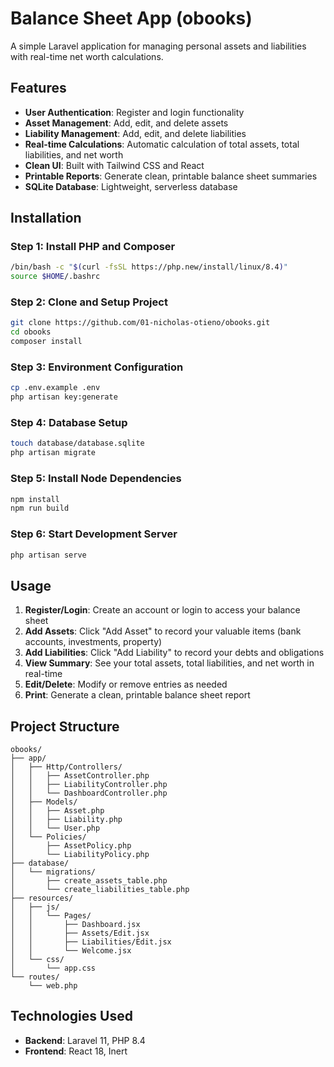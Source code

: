 # Balance Sheet App (obooks)

A simple Laravel application for managing personal assets and liabilities with real-time net worth calculations.

## Features

- **User Authentication**: Register and login functionality
- **Asset Management**: Add, edit, and delete assets
- **Liability Management**: Add, edit, and delete liabilities
- **Real-time Calculations**: Automatic calculation of total assets, total liabilities, and net worth
- **Clean UI**: Built with Tailwind CSS and React
- **Printable Reports**: Generate clean, printable balance sheet summaries
- **SQLite Database**: Lightweight, serverless database

## Installation

### Step 1: Install PHP and Composer

```bash
/bin/bash -c "$(curl -fsSL https://php.new/install/linux/8.4)"
source $HOME/.bashrc
```

### Step 2: Clone and Setup Project

```bash
git clone https://github.com/01-nicholas-otieno/obooks.git
cd obooks
composer install
```

### Step 3: Environment Configuration

```bash
cp .env.example .env
php artisan key:generate
```

### Step 4: Database Setup

```bash
touch database/database.sqlite
php artisan migrate
```

### Step 5: Install Node Dependencies

```bash
npm install
npm run build
```

### Step 6: Start Development Server

```bash
php artisan serve
```

## Usage

1. **Register/Login**: Create an account or login to access your balance sheet
2. **Add Assets**: Click "Add Asset" to record your valuable items (bank accounts, investments, property)
3. **Add Liabilities**: Click "Add Liability" to record your debts and obligations
4. **View Summary**: See your total assets, total liabilities, and net worth in real-time
5. **Edit/Delete**: Modify or remove entries as needed
6. **Print**: Generate a clean, printable balance sheet report

## Project Structure

```
obooks/
├── app/
│   ├── Http/Controllers/
│   │   ├── AssetController.php
│   │   ├── LiabilityController.php
│   │   └── DashboardController.php
│   ├── Models/
│   │   ├── Asset.php
│   │   ├── Liability.php
│   │   └── User.php
│   └── Policies/
│       ├── AssetPolicy.php
│       └── LiabilityPolicy.php
├── database/
│   └── migrations/
│       ├── create_assets_table.php
│       └── create_liabilities_table.php
├── resources/
│   ├── js/
│   │   └── Pages/
│   │       ├── Dashboard.jsx
│   │       ├── Assets/Edit.jsx
│   │       ├── Liabilities/Edit.jsx
│   │       └── Welcome.jsx
│   └── css/
│       └── app.css
└── routes/
    └── web.php
```

## Technologies Used

- **Backend**: Laravel 11, PHP 8.4
- **Frontend**: React 18, Inert
